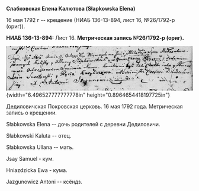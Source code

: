 **Слабковская Елена Калютова (Słapkowska Elena)**

16 мая 1792 г -- крещение (НИАБ 136-13-894, лист 16, №26/1792-р (ориг)).

**НИАБ 136-13-894:** Лист 16. **Метрическая запись №26/1792-р (ориг).**

![](./media/8e2219db324003adf324893ae6cdb4dae5741900.png){width="6.496527777777778in"
height="0.8964654418197725in"}

Дедиловичская Покровская церковь. 16 мая 1792 года. Метрическая запись о
крещении.

Słabkowska Elena -- дочь родителей с деревни Дедиловичи.

Słabkowski Kaluta -- отец.

Słabkowska Ullana -- мать.

Jsay Samuel - кум.

Hniazdzicka Ewa - кума.

Jazgunowicz Antoni -- ксёндз.
